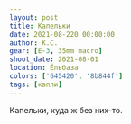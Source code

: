 ```yaml
---
layout: post
title: Капельки
date: 2021-08-220 00:00:00
author: К.С.
gear: [E-3, 35mm macro]
shoot_date: 2021-08-01
location: Ёльбаза
colors: ['645420', '8b844f']
tags: [капли]
---
```

Капельки, куда ж без них-то.

